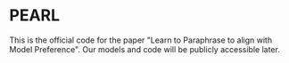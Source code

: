 # PEARL
This is the official code for the paper "Learn to Paraphrase to align with Model Preference".
Our models and code will be publicly accessible later.
